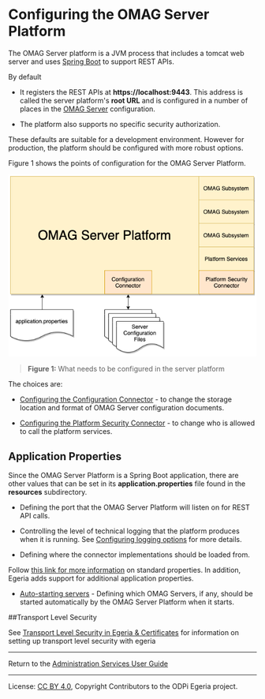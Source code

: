 <!-- SPDX-License-Identifier: CC-BY-4.0 -->
<!-- Copyright Contributors to the ODPi Egeria project 2020. -->

# Configuring the OMAG Server Platform

The OMAG Server platform is a JVM process that includes a tomcat
web server and uses [Spring Boot](https://spring.io/) to support REST APIs.

By default
* It registers the REST APIs
at **https://localhost:9443**. This address is called the server platform's **root URL** and
is configured in a number of places in the [OMAG Server](configuring-an-omag-server.md) configuration.

* The platform also supports no specific security
  authorization.

These defaults are suitable for a development environment. However for
production, the platform should be configured with more robust options.

Figure 1 shows the points of configuration for the OMAG Server Platform.

![Figure 1](../concepts/configurability-of-platform.png)
> **Figure 1:** What needs to be configured in the server platform

The choices are:

* [Configuring the Configuration Connector](configuring-the-configuration-document-store.md) -
to change the storage location and format of OMAG Server configuration documents.
  
* [Configuring the Platform Security Connector](configuring-the-platform-security-connector.md) -
to change who is allowed to call the platform services.

## Application Properties

Since the OMAG Server Platform is a Spring Boot application, there are other values that can be set in
its **application.properties** file found in the **resources** subdirectory.

* Defining the port that the OMAG Server Platform will listen on for
  REST API calls.
  
* Controlling the level of technical logging that the platform
  produces when it is running. See [Configuring logging options](omag-server-platform-logging.md) for more details.
  
* Defining where the connector implementations should be loaded from.

Follow [this link for more information](https://docs.spring.io/spring-boot/docs/current/reference/html/appendix-application-properties.html)
on standard properties.
In addition, Egeria adds support for additional application properties.

* [Auto-starting servers](configuring-the-server-startup-list-for-the-platform.md) - Defining which OMAG Servers, 
  if any, should be started automatically by the OMAG Server Platform when it starts.

##Transport Level Security

See [Transport Level Security in Egeria & Certificates](omag-server-platform-transport-level-security.md) for information on setting up transport level security with egeria

----
Return to the [Administration Services User Guide](.)

----
License: [CC BY 4.0](https://creativecommons.org/licenses/by/4.0/),
Copyright Contributors to the ODPi Egeria project.

